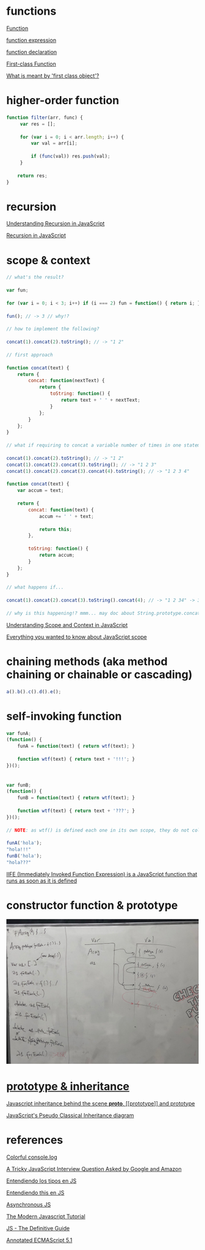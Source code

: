 # functions

[Function](https://developer.mozilla.org/en-US/docs/Web/JavaScript/Reference/Global_Objects/Function)

[function expression](https://developer.mozilla.org/en-US/docs/Web/JavaScript/Reference/Operators/function)

[function declaration](https://developer.mozilla.org/en-US/docs/Web/JavaScript/Reference/Statements/function)

[First-class Function](https://developer.mozilla.org/en-US/docs/Glossary/First-class_Function)

[What is meant by 'first class object'?](https://stackoverflow.com/questions/705173/what-is-meant-by-first-class-object)

# higher-order function

```js
function filter(arr, func) {
     var res = [];

     for (var i = 0; i < arr.length; i++) {
         var val = arr[i];

         if (func(val)) res.push(val);
     }

    return res;
}
```

# recursion

[Understanding Recursion in JavaScript](https://medium.com/@zfrisch/understanding-recursion-in-javascript-992e96449e03)

[Recursion in JavaScript](https://www.codecademy.com/es/courses/javascript-lesson-205/0/1)


# scope & context

```js
// what's the result?

var fun;

for (var i = 0; i < 3; i++) if (i === 2) fun = function() { return i; };

fun(); // -> 3 // why!?

// how to implement the following?

concat(1).concat(2).toString(); // -> "1 2"

// first approach

function concat(text) {
	return {
	    concat: function(nextText) {
			return {
                toString: function() {
                    return text + ' ' + nextText;
                }                
            };
        }
    };
}

// what if requiring to concat a variable number of times in one statement?

concat(1).concat(2).toString(); // -> "1 2"
concat(1).concat(2).concat(3).toString(); // -> "1 2 3"
concat(1).concat(2).concat(3).concat(4).toString(); // -> "1 2 3 4"

function concat(text) {
	var accum = text;

	return {
		concat: function(text) {
			accum += ' ' + text;

			return this;
        },

		toString: function() {
			return accum;
        }
    };
}

// what happens if...

concat(1).concat(2).concat(3).toString().concat(4); // -> "1 2 34" -> 3 and 4 are concatenated in a different manner! (no space in-between)

// why is this happening!? mmm... may doc about String.prototype.concat() help? ;)

```

[Understanding Scope and Context in JavaScript](http://ryanmorr.com/understanding-scope-and-context-in-javascript/)

[Everything you wanted to know about JavaScript scope](https://toddmotto.com/everything-you-wanted-to-know-about-javascript-scope/)


# chaining methods (aka method chaining or chainable or cascading)

```js
a().b().c().d().e();
```

# self-invoking function

```js
var funA;
(function() {
	funA = function(text) { return wtf(text); }

	function wtf(text) { return text + '!!!'; }
})();


var funB;
(function() {
	funB = function(text) { return wtf(text); }

	function wtf(text) { return text + '???'; }
})();

// NOTE: as wtf() is defined each one in its own scope, they do not collide 👍

funA('hola');
"hola!!!"
funB('hola');
"hola???"
```

[IIFE (Immediately Invoked Function Expression) is a JavaScript function that runs as soon as it is defined](https://developer.mozilla.org/en-US/docs/Glossary/IIFE)

# constructor function & prototype

![constructor function & prototype](images/Array.prototype.forEach_var-vs-val.jpg)

# [prototype & inheritance](prototype-inheritance)

[Javascript inheritance behind the scene __proto__, [[prototype]] and prototype](https://hackernoon.com/understand-nodejs-javascript-object-inheritance-proto-prototype-class-9bd951700b29)

[JavaScript's Pseudo Classical Inheritance diagram](https://kenneth-kin-lum.blogspot.com.es/2012/10/javascripts-pseudo-classical.html)

# references

[Colorful console.log](https://coderwall.com/p/fskzdw/colorful-console-log)

[A Tricky JavaScript Interview Question Asked by Google and Amazon](https://medium.com/coderbyte/a-tricky-javascript-interview-question-asked-by-google-and-amazon-48d212890703)

[Entendiendo los tipos en JS](https://medium.com/entendiendo-javascript/entendiendo-los-tipos-en-javascript-4c1c718e8e2a)

[Entendiendo this en JS](https://medium.com/entendiendo-javascript/entendiendo-this-javascript-cba60c8cec8c)

[Asynchronous JS](https://www.youtube.com/playlist?list=PL4cUxeGkcC9jAhrjtZ9U93UMIhnCc44MH)

[The Modern Javascript Tutorial](https://javascript.info/)

[JS - The Definitive Guide](http://www.stilson.net/documentation/javascript.pdf)

[Annotated ECMAScript 5.1 ](http://es5.github.io)

